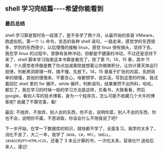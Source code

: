 ## shell 学习完结篇----希望你能看到

### 最后总结

shell 学习算是暂时告一段落了，差不多学了两个月，从最开始的安装 VMware，跑虚拟机，第一个 `ls` 命令，变态的各种 shell 语句，一路走来，感觉学的东西很多，学到的东西很少，以后慢慢的接触 linux，感觉 linux 很有搞头，坚持下去，我在学 linux 的过程中，曾静有各种冲动，但都是不健康的冲动，不过还是坚持下来了，shell 脚本学习指南这本书算是看完了，除了第 11，14，15 章，其中 11 章，个人感觉老师像是教了你点加减乘除就想着让你做微积分，让你计算天体运行规律，判断黑洞原理一样，搞不懂，先放下。14，15 章属于扩张的内容，先把简单的搞懂，其他的慢慢来，不要贪心，啥都想学，说实话，写到这里的时候，我试着回忆 shell 里的 for 循环，while 循环，判断语句，结果果然不出所料，哈哈，都忘了，我在学习的时候一般的学习方法是这样，先看书，大致看看，然后 google，看别人写的技术博客，身为一个程序员，怎么可能不收藏几个大牛的博客呢? 收藏了不算完事，看!
 
最后: 不抛弃，不放弃，别人会的东西，你不会，说明你菜，别人不会的东西，你也不会，说明你平庸，不思进取，你该会什么不用我说了吧?
 
下一步开始，在学一下数据库的知识，就啥都不学了，全面复习，我学的太多了，消化不良了，大二一年，我学了 `JAVA`，`C#`，`MFC`，`SHELL`，`JAVASCRIPT+HTML+CSS`，还看了 3 本云计算的书，一次吃太多。容易吐!!! 送给后来人，谨记!